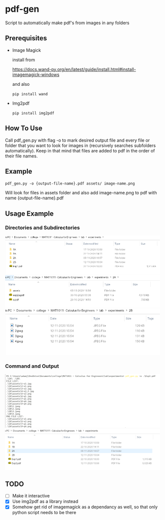 # pdf-gen
Script to automatically make pdf's from images in any folders

## Prerequisites
* Image Magick

	install from
	
	https://docs.wand-py.org/en/latest/guide/install.html#install-imagemagick-windows

	and also
	
	`pip install wand`
* Img2pdf
	
	`pip install img2pdf`

## How To Use
Call pdf_gen.py with flag -o to mark desired output file and every file or folder that you want to look for images in (recursively searches subfolders automatically).
Keep in that mind that files are added to pdf in the order of their file names.

## Example
`pdf_gen.py -o {output-file-name}.pdf assets/ image-name.png`

Will look for files in assets folder and also add image-name.png to pdf with name {output-file-name}.pdf

## Usage Example
### Directories and Subdirectories
![1](https://github.com/lemonnuggets/pdf-gen/blob/master/github-assets/1.png?raw=true)
![2](https://github.com/lemonnuggets/pdf-gen/blob/master/github-assets/2.png?raw=true)
![3](https://github.com/lemonnuggets/pdf-gen/blob/master/github-assets/3.png?raw=true)

### Command and Output
![4](https://github.com/lemonnuggets/pdf-gen/blob/master/github-assets/4.png?raw=true)
![5](https://github.com/lemonnuggets/pdf-gen/blob/master/github-assets/5.png?raw=true)

## TODO
- [ ] Make it interactive
- [x] Use img2pdf as a library instead
- [x] Somehow get rid of imagemagick as a dependancy as well, so that only python script needs to be there
